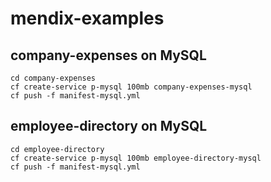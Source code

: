 # mendix-examples

## company-expenses on MySQL

````
cd company-expenses
cf create-service p-mysql 100mb company-expenses-mysql
cf push -f manifest-mysql.yml
````

## employee-directory on MySQL

````
cd employee-directory
cf create-service p-mysql 100mb employee-directory-mysql
cf push -f manifest-mysql.yml
````

